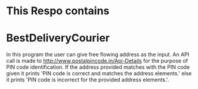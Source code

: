 # This Respo contains
# BestDeliveryCourier
In this program the user can give free flowing address as the input.
An API call is made to  http://www.postalpincode.in/Api-Details for the purpose of PIN code identification.
If the address provided matches with the PIN code given it prints 'PIN code is correct and matches the address elements.' else it prints 'PIN code is incorrect for the provided address elements.'.
